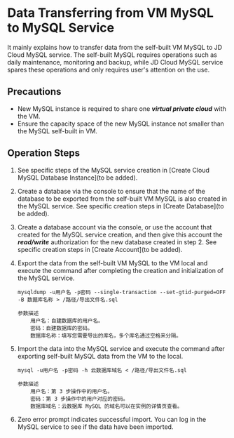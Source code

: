 # Data Transferring from VM MySQL to MySQL Service
It mainly explains how to transfer data from the self-built VM MySQL to JD Cloud MySQL service. The self-built MySQL requires operations such as daily maintenance, monitoring and backup, while JD Cloud MySQL service spares these operations and only requires user's attention on the use.

## Precautions
* New MySQL instance is required to share one ***virtual private cloud*** with the VM.
* Ensure the capacity space of the new MySQL instance not smaller than the MySQL self-built in VM.

## Operation Steps
1. See specific steps of the MySQL service creation in [Create Cloud MySQL Database Instance](to be added).
2. Create a database via the console to ensure that the name of the database to be exported from the self-built VM MySQL is also created in the MySQL service. See specific creation steps in [Create Database](to be added).
3. Create a database account via the console, or use the account that created for the MySQL service creation, and then give this account the ***read/write*** authorization for the new database created in step 2. See specific creation steps in [Create Account](to be added).
4. Export the data from the self-built VM MySQL to the VM local and execute the command after completing the creation and initialization of the MySQL service.

    ```
    mysqldump -u用户名 -p密码 --single-transaction --set-gtid-purged=OFF -B 数据库名称 > /路径/导出文件名.sql

    参数描述
        用户名：自建数据库的用户名。
        密码：自建数据库的密码。
        数据库名称：填写您需要导出的库名，多个库名通过空格来分隔。
    ```

5. Import the data into the MySQL service and execute the command after exporting self-built MySQL data from the VM to the local.

    ```
    mysql -u用户名 -p密码 -h 云数据库域名 < /路径/导出文件名.sql

    参数描述
        用户名：第 3 步操作中的用户名。
        密码：第 3 步操作中的用户对应的密码。
        数据库域名：云数据库 MySQL 的域名可以在实例的详情页查看。
    ```
    
6. Zero error prompt indicates successful import. You can log in the MySQL service to see if the data have been imported.
